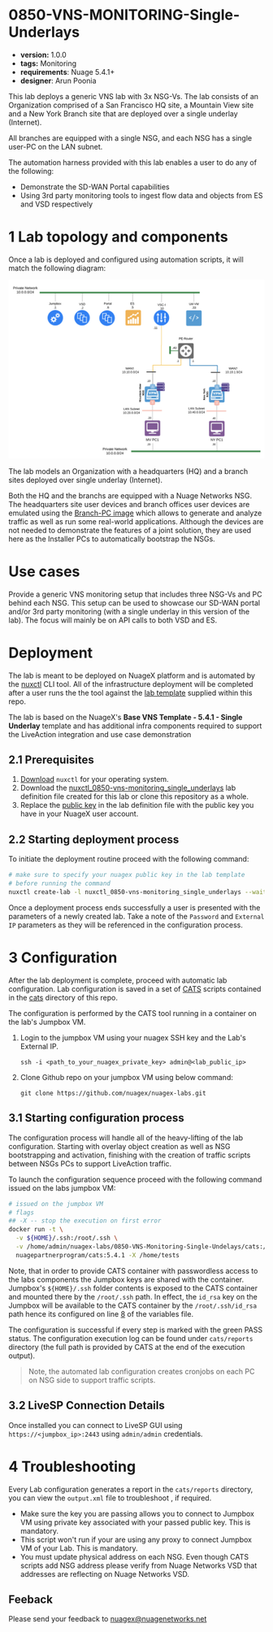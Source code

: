 # 0850-VNS-MONITORING-Single-Underlays

* **version:** 1.0.0
* **tags:** Monitoring
* **requirements**: Nuage 5.4.1+
* **designer**: Arun Poonia

This lab deploys a generic VNS lab with 3x NSG-Vs. The lab consists of an Organization comprised of a San Francisco HQ site, a Mountain View site and a New York Branch site that are deployed over a single underlay (Internet).

All branches are equipped with a single NSG, and each NSG has a single user-PC on the LAN subnet.

The automation harness provided with this lab enables a user to do any of the following:

* Demonstrate the SD-WAN Portal capabilities
* Using 3rd party monitoring tools to ingest flow data and objects from ES and VSD respectively

# 1 Lab topology and components

Once a lab is deployed and configured using automation scripts, it will match the following diagram:

![lab](./images/image.png)

The lab models an Organization with a headquarters (HQ) and a branch sites deployed over single underlay (Internet).

Both the HQ and the branchs are equipped with a Nuage Networks NSG. The headquarters site user devices and branch offices user devices are emulated using the [Branch-PC image](https://nuagenetworks.zendesk.com/hc/en-us/articles/360010244033) which allows to generate and analyze traffic as well as run some real-world applications. Although the devices are not needed to demonstrate the features of a joint solution, they are used here as the Installer PCs to automatically bootstrap the NSGs.

# Use cases

Provide a generic VNS monitoring setup that includes three NSG-Vs and PC behind each NSG. This setup can be used to showcase our SD-WAN portal and/or 3rd party monitoring (with a single underlay in this version of the lab). The focus will mainly be on API calls to both VSD and ES.

# Deployment 

The lab is meant to be deployed on NuageX platform and is automated by the [nuxctl](https://nuxctl.nuagex.io) CLI tool. All of the infrastructure deployment will be completed after a user runs the the tool against the [lab template](nuxctl_0850-vns-monitoring_single_underlays.yml) supplied within this repo.

The lab is based on the NuageX's **Base VNS Template - 5.4.1 - Single Underlay** template and has additional infra components required to support the LiveAction integration and use case demonstration

## 2.1 Prerequisites
1. [Download](https://nuxctl.nuagex.io#download) `nuxctl` for your operating system.
2. Download the [nuxctl_0850-vns-monitoring_single_underlays](nuxctl_0850-vns-monitoring_single_underlays.yml) lab definition file created for this lab or clone this repository as a whole.
3. Replace the [public key](nuxctl_0850-vns-monitoring_single_underlays.yml#L7) in the lab definition file with the public key you have in your NuageX user account.

## 2.2 Starting deployment process
To initiate the deployment routine proceed with the following command:
```bash
# make sure to specify your nuagex public key in the lab template
# before running the command
nuxctl create-lab -l nuxctl_0850-vns-monitoring_single_underlays --wait
```

Once a deployment process ends successfully a user is presented with the parameters of a newly created lab. Take a note of the `Password` and `External IP` parameters as they will be referenced in the configuration process.

# 3 Configuration
After the lab deployment is complete, proceed with automatic lab configuration. Lab configuration is saved in a set of [CATS](http://cats-docs.nuageteam.net) scripts contained in the [cats](./cats/) directory of this repo.

The configuration is performed by the CATS tool running in a container on the lab's Jumpbox VM. 
1. Login to the jumpbox VM using your nuagex SSH key and the Lab's External IP.
   ```
   ssh -i <path_to_your_nuagex_private_key> admin@<lab_public_ip>
   ```
2. Clone Github repo on your jumpbox VM using below command:
   ```
   git clone https://github.com/nuagex/nuagex-labs.git
   ```

## 3.1 Starting configuration process
The configuration process will handle all of the heavy-lifting of the lab configuration. Starting with overlay object creation as well as NSG bootstrapping and activation, finishing with the creation of traffic scripts between NSGs PCs to support LiveAction traffic.

To launch the configuration sequence proceed with the following command issued on the labs jumpbox VM:

```bash
# issued on the jumpbox VM
# flags
## -X -- stop the execution on first error
docker run -t \
  -v ${HOME}/.ssh:/root/.ssh \
  -v /home/admin/nuagex-labs/0850-VNS-Monitoring-Single-Undelays/cats:/home/tests \
  nuagepartnerprogram/cats:5.4.1 -X /home/tests
```

Note, that in order to provide CATS container with passwordless access to the labs components the Jumpbox keys are shared with the container.  
Jumpbox's `${HOME}/.ssh` folder contents is exposed to the CATS container and mounted there by the `/root/.ssh` path. In effect, the `id_rsa` key on the Jumpbox will be available to the CATS container by the `/root/.ssh/id_rsa` path hence its configured on line [8](./cats/vars.robot#L8) of the variables file.


The configuration is successful if every step is marked with the green PASS status. The configuration execution log can be found under `cats/reports` directory (the full path is provided by CATS at the end of the execution output).

> Note, the automated lab configuration creates cronjobs on each PC on NSG side to support traffic scripts.

## 3.2 LiveSP Connection Details
Once installed you can connect to LiveSP GUI using `https://<jumpbox_ip>:2443` using `admin/admin` credentials. 

# 4 Troubleshooting


Every Lab configuration generates a report in the `cats/reports` directory, you can view the `output.xml` file to troubleshoot , if required.

- Make sure the key you are passing allows you to connect to Jumpbox VM using private key associated with your passed public key. This is mandatory.
- This script won't run if your are using any proxy to connect Jumpbox VM of your Lab. This is mandatory.
- You must update physical address on each NSG. Even though CATS scripts add NSG address please verify from Nuage Networks VSD that addresses are reflecting on Nuage Networks VSD.

## Feeback

Please send your feedback to nuagex@nuagenetworks.net
